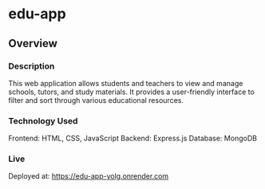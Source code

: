 # edu-app

## Overview 

### Description 

This web application allows students and teachers to view and manage schools, tutors, and study materials. It provides a user-friendly interface to filter and sort through various educational resources.

### Technology Used

Frontend: HTML, CSS, JavaScript
Backend: Express.js
Database: MongoDB

### Live

Deployed at: https://edu-app-yolg.onrender.com


